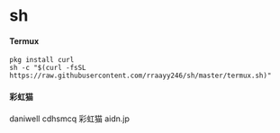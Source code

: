 # sh

#### Termux

```shell
pkg install curl
sh -c "$(curl -fsSL https://raw.githubusercontent.com/rraayy246/sh/master/termux.sh)"
```

#### 彩虹猫
daniwell
cdhsmcq 彩虹猫
aidn.jp
